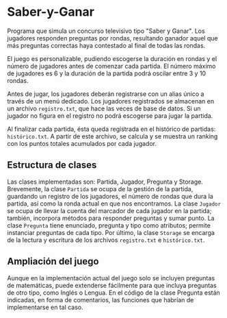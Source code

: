 # Saber-y-Ganar
Programa que simula un concurso televisivo tipo "Saber y Ganar". Los jugadores responden preguntas por rondas, resultando ganador aquel que más preguntas correctas haya contestado al final de todas las rondas.

El juego es personalizable, pudiendo escogerse la duración en rondas y el número de jugadores antes de comenzar cada partida. El número máximo de jugadores es 6 y la duración de la partida podrá oscilar entre 3 y 10 rondas. 

Antes de jugar, los jugadores deberán registrarse con un alias único a través de un menú dedicado. Los jugadores registrados se almacenan en un archivo `registro.txt`, que hace las veces de base de datos. Si un jugador no figura en el registro no podrá escogerse para jugar la partida. 

Al finalizar cada partida, ésta queda registrada en el histórico de partidas: `histórico.txt`. A partir de este archivo, se calcula y se muestra un ranking con los puntos totales acumulados por cada jugador.

## Estructura de clases
Las clases implementadas son: Partida, Jugador, Pregunta y Storage. Brevemente, la clase `Partida` se ocupa de la gestión de la partida, guardando un registro de los jugadores, el número de rondas que dura la partida, así como la ronda actual en que nos encontramos. La clase `Jugador` se ocupa de llevar la cuenta del marcador de cada jugador en la partida; también, incorpora métodos para responder preguntas y sumar punto. La clase `Pregunta` tiene enunciado, pregunta y tipo como atributos; permite instanciar preguntas de cada tipo. Por último, la clase `Storage` se encarga de la lectura y escritura de los archivos `registro.txt` e `histórico.txt`.

## Ampliación del juego
Aunque en la implementación actual del juego solo se incluyen preguntas de matemáticas, puede extenderse fácilmente para que incluya preguntas de otro tipo, como Inglés o Lengua. En el código de la clase Pregunta están indicadas, en forma de comentarios, las funciones que habrían de implementarse en tal caso.
